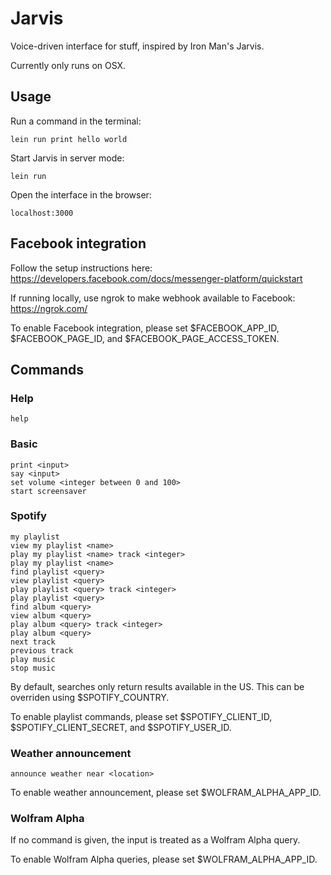 # Jarvis

Voice-driven interface for stuff, inspired by Iron Man's Jarvis.

Currently only runs on OSX.

## Usage

Run a command in the terminal:

    lein run print hello world

Start Jarvis in server mode:

    lein run

Open the interface in the browser:

    localhost:3000

## Facebook integration

Follow the setup instructions here: https://developers.facebook.com/docs/messenger-platform/quickstart

If running locally, use ngrok to make webhook available to Facebook: https://ngrok.com/

To enable Facebook integration, please set $FACEBOOK_APP_ID, $FACEBOOK_PAGE_ID, and $FACEBOOK_PAGE_ACCESS_TOKEN.

## Commands

### Help

    help

### Basic

    print <input>
    say <input>
    set volume <integer between 0 and 100>
    start screensaver

### Spotify

    my playlist
    view my playlist <name>
    play my playlist <name> track <integer>
    play my playlist <name>
    find playlist <query>
    view playlist <query>
    play playlist <query> track <integer>
    play playlist <query>
    find album <query>
    view album <query>
    play album <query> track <integer>
    play album <query>
    next track
    previous track
    play music
    stop music

By default, searches only return results available in the US. This can be overriden using $SPOTIFY_COUNTRY.

To enable playlist commands, please set $SPOTIFY_CLIENT_ID, $SPOTIFY_CLIENT_SECRET, and $SPOTIFY_USER_ID.

### Weather announcement

    announce weather near <location>

To enable weather announcement, please set $WOLFRAM_ALPHA_APP_ID.

### Wolfram Alpha

If no command is given, the input is treated as a Wolfram Alpha query.

To enable Wolfram Alpha queries, please set $WOLFRAM_ALPHA_APP_ID.
